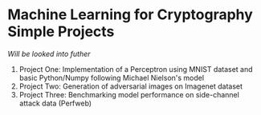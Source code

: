 # Machine Learning for Cryptography Simple Projects
_Will be looked into futher_

1. Project One: Implementation of a Perceptron using MNIST dataset and basic Python/Numpy following Michael Nielson's model
2. Project Two: Generation of adversarial images on Imagenet dataset
3. Project Three: Benchmarking model performance on side-channel attack data (Perfweb)
